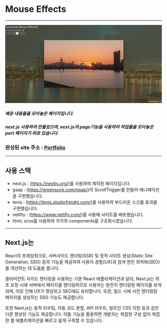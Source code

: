 # Mouse Effects
-------------------------------

![mouseEffect 썸네일이미지](/img/mouse_thumb.PNG)

##### 배운 내용들을 모아놓은 페이지입니다.    
##### next.js 사용하여 만들었으며, next.js의 page기능을 사용하여 작업물을 모아놓은 port 페이지가 따로 있습니다.

### 완성된 site 주소 : [Portfolio][portfoliolink]
[portfoliolink]: https://hoongportfolio-next.netlify.app/ "go portfolio"

------------------------------
## 사용 스택
- next.js : (https://nextjs.org/)를 사용하여 제작된 페이지입니다.
- gsap : (https://greensock.com/gsap/)의 ScrollTrigger를 만들어 애니메이션을 구현했습니다.
- lenis : (https://lenis.studiofreight.com/)를 사용하여 부드러운 스크롤 효과를 구현했습니다.
- netlify : (https://www.netlify.com/)를 사용해 사이트를 배포했습니다.
- html, scss를 사용하여 각각의 components를 구조화시켰습니다.

-----------------------------------
## Next.js는    
 React의 프레임워크로, 서버사이드 렌더링(SSR) 및 정적 사이트 생성(Static Site Generation, SSG) 등의 기능을 제공하여 사용자 경험(UX)과 검색 엔진 최적화(SEO)를 개선하는 데 도움을 줍니다.

클라이언트 사이드 렌더링을 사용하는 기본 React 애플리케이션과 달리, Next.js는 최초 요청 시에 서버에서 페이지를 렌더링하므로 사용자는 완전히 렌더링된 페이지를 보게 되며, 이로 인해 UX가 향상되고 SEO에도 유리합니다. 또한, 빌드 시에 사전 렌더링된 페이지를 생성하는 SSG 기능도 제공합니다.

또한 Next.js는 동적 라우팅, 자동 코드 분할, API 라우트, 빌트인 CSS 지원 등과 같은 다른 향상된 기능도 제공합니다. 이들 기능을 활용하면 개발자는 복잡한 구성 없이 복잡한 웹 애플리케이션을 빠르고 쉽게 구축할 수 있습니다.
